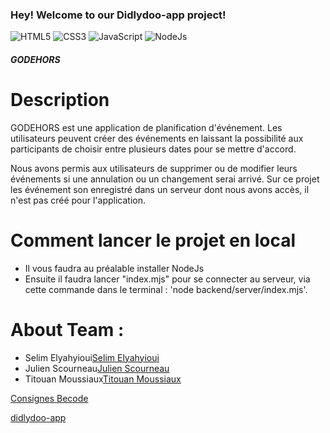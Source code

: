 ### Hey! Welcome to our Didlydoo-app project!

![HTML5](https://img.shields.io/badge/HTML5-blue)
![CSS3](https://img.shields.io/badge/CSS3-red)
![JavaScript](https://img.shields.io/badge/JavaScript-yellow)
![NodeJs](https://img.shields.io/badge/NodeJs-yellow)

##### GODEHORS

# Description
GODEHORS est une application de planification d'événement. 
Les utilisateurs peuvent créer des événements en laissant la possibilité aux participants de choisir entre plusieurs dates pour se mettre d'accord.

Nous avons permis aux utilisateurs de supprimer ou de modifier leurs événements si une annulation ou un changement serai arrivé. Sur ce projet les événement son enregistré dans un serveur dont nous avons accès, il n'est pas créé pour l'application.

# Comment lancer le projet en local
- Il vous faudra au préalable installer NodeJs
- Ensuite il faudra lancer "index.mjs" pour se connecter au serveur,
 via cette commande dans le terminal :
'node backend/server/index.mjs'.

# About Team :
- Selim Elyahyioui[Selim Elyahyioui](https://github.com/selim9106)
- Julien Scourneau[Julien Scourneau](https://github.com/JulienScourneau)
- Titouan Moussiaux[Titouan Moussiaux](https://github.com/Moustito)

[Consignes Becode](https://github.com/becodeorg/CRL-Wilson-1/tree/master/1.TRAIL/2.The-Hill/Projects/3.Didlydoo)

[didlydoo-app](https://julienscourneau.github.io/didlydoo-app/)
